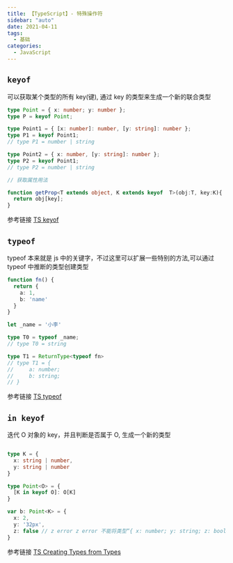 ```yaml
---
title: 【TypeScript】- 特殊操作符
sidebar: "auto"
date: 2021-04-11
tags:
  - 基础
categories:
  - JavaScript
---
```



## `keyof`

可以获取某个类型的所有 key(键), 通过 key 的类型来生成一个新的联合类型

```ts
type Point = { x: number; y: number };
type P = keyof Point;

type Point1 = { [x: number]: number, [y: string]: number };
type P1 = keyof Point1;
// type P1 = number | string

type Point2 = { x: number, [y: string]: number };
type P2 = keyof Point1;
// type P2 = number | string

// 获取属性用法

function getProp<T extends object, K extends keyof  T>(obj:T, key:K){
  return obj[key];
}
```

参考链接 [TS keyof](https://www.typescriptlang.org/docs/handbook/2/keyof-types.html)

## `typeof`

typeof 本来就是 js 中的关键字，不过这里可以扩展一些特别的方法,可以通过 typeof 中推断的类型创建类型

```ts
function fn() {
  return {
    a: 1,
    b: 'name'
  }
}

let _name = '小李'

type T0 = typeof _name;
// type T0 = string

type T1 = ReturnType<typeof fn>
// type T1 = {
//     a: number;
//     b: string;
// }
```

参考链接 [TS typeof](https://www.typescriptlang.org/docs/handbook/2/typeof-types.html)


## `in keyof`

迭代 O 对象的 key，并且判断是否属于 O, 生成一个新的类型

```ts

type K = {
  x: string | number,
  y: string | number
}

type Point<O> = {
  [K in keyof O]: O[K]
}

var b: Point<K> = {
  x: 2,
  y: '32px',
  z: false // z error z error 不能将类型“{ x: number; y: string; z: boolean; }”分配给类型“Point<K>”。对象文字可以只指定已知属性，并且“z”不在类型“Point<K>”中。
}
```

参考链接 [TS Creating Types from Types](https://www.typescriptlang.org/docs/handbook/2/types-from-types.html)